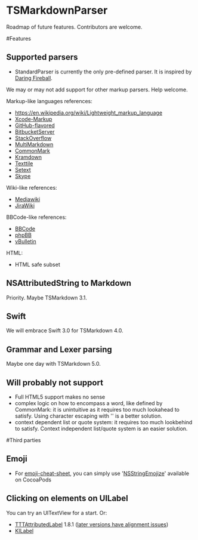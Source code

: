 TSMarkdownParser
================

Roadmap of future features. Contributors are welcome.

#Features

## Supported parsers

* StandardParser is currently the only pre-defined parser. It is inspired by [Daring Fireball](http://daringfireball.net/projects/markdown/syntax).

We may or may not add support for other markup parsers. Help welcome.

Markup-like languages references:
* https://en.wikipedia.org/wiki/Lightweight_markup_language
* [Xcode-Markup](https://developer.apple.com/library/mac/documentation/Xcode/Reference/xcode_markup_formatting_ref/)
* [GitHub-flavored](https://guides.github.com/features/mastering-markdown/)
* [BitbucketServer](https://confluence.atlassian.com/bitbucketserver/markdown-syntax-guide-776639995.html)
* [StackOverflow](https://stackoverflow.com/editing-help)
* [MultiMarkdown](https://rawgit.com/fletcher/human-markdown-reference/master/index.html)
* [CommonMark](http://spec.commonmark.org/)
* [Kramdown](http://kramdown.gettalong.org/syntax.html)
* [Texttile](https://github.com/textile/textile-spec)
* [Setext](https://en.wikipedia.org/wiki/Setext)
* [Skype](https://community.skype.com/t5/Windows-desktop-client-Ideas/Text-formatting-for-chat/idi-p/3208296)

Wiki-like references:
* [Mediawiki](https://www.mediawiki.org/wiki/Help:Formatting)
* [JiraWiki](https://jira.atlassian.com/secure/WikiRendererHelpAction.jspa?section=all)

BBCode-like references:
* [BBCode](http://www.bbcode.org/reference.php)
* [phpBB](https://www.phpbb.com/community/faq.php?mode=bbcode)
* [vBulletin](https://www.vbulletin.org/forum/misc.php?do=bbcode)

HTML:
* HTML safe subset

## NSAttributedString to Markdown
Priority. Maybe TSMarkdown 3.1.

## Swift
We will embrace Swift 3.0 for TSMarkdown 4.0.

## Grammar and Lexer parsing
Maybe one day with TSMarkdown 5.0.

## Will probably not support
* Full HTML5 support makes no sense
* complex logic on how to encompass a word, like defined by CommonMark: it is unintuitive as it requires too much lookahead to satisfy. Using character escaping with '\' is a better solution.
* context dependent list or quote system: it requires too much lookbehind to satisfy. Context independent list/quote system is an easier solution.

#Third parties

## Emoji

* For [emoji-cheat-sheet](http://www.emoji-cheat-sheet.com/), you can simply use '[NSStringEmojize](https://github.com/diy/nsstringemojize)' available on CocoaPods

## Clicking on elements on UILabel

You can try an UITextView for a start. Or:
* [TTTAttributedLabel](https://github.com/TTTAttributedLabel/TTTAttributedLabel) 1.8.1 ([later versions have alignment issues](https://github.com/TTTAttributedLabel/TTTAttributedLabel/issues/658))
* [KILabel](https://github.com/Krelborn/KILabel)
